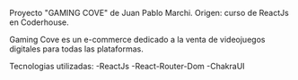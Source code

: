 Proyecto "GAMING COVE" de Juan Pablo Marchi. Origen: curso de ReactJs en Coderhouse.

Gaming Cove es un e-commerce dedicado a la venta de videojuegos digitales para todas las plataformas.

Tecnologias utilizadas:
-ReactJs
-React-Router-Dom
-ChakraUI
